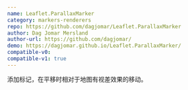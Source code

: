 ```yaml
---
name: Leaflet.ParallaxMarker
category: markers-renderers
repo: https://github.com/dagjomar/Leaflet.ParallaxMarker
author: Dag Jomar Mersland
author-url: https://github.com/dagjomar/
demo: https://dagjomar.github.io/Leaflet.ParallaxMarker/
compatible-v0:
compatible-v1: true
---
```


添加标记，在平移时相对于地图有视差效果的移动。
